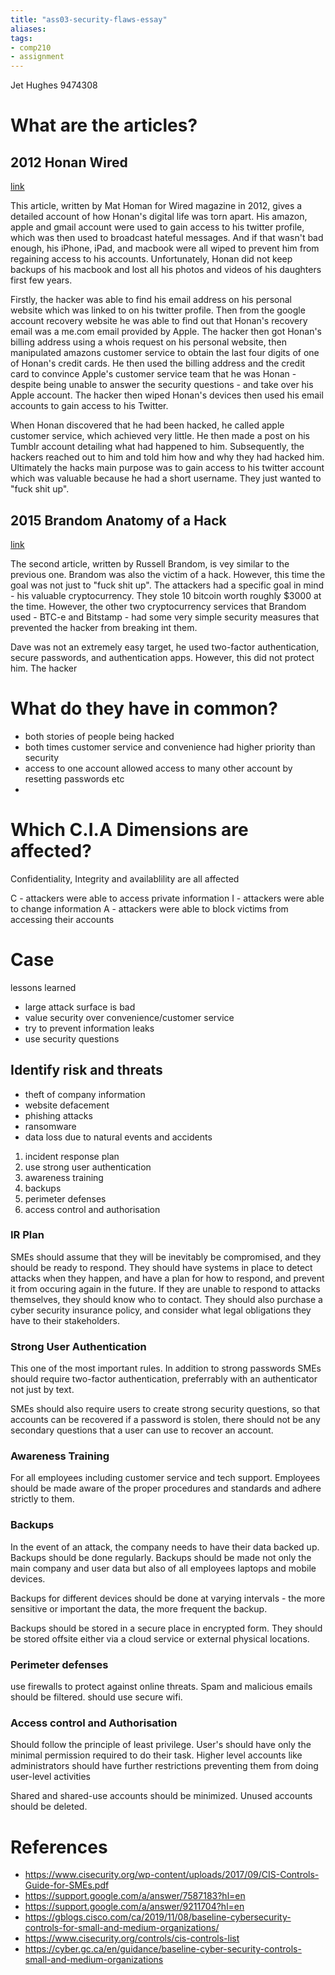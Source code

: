 ```yaml
---
title: "ass03-security-flaws-essay"
aliases: 
tags: 
- comp210
- assignment
---
```


Jet Hughes 9474308


# What are the articles?
## 2012 Honan Wired
[link](https://blackboard.otago.ac.nz/bbcswebdav/pid-2956926-dt-content-rid-18904224_1/xid-18904224_1)

This article, written by Mat Homan for Wired magazine in 2012, gives a detailed account of how Honan's digital life was torn apart. His amazon, apple and gmail account were used to gain access to his twitter profile, which was then used to broadcast hateful messages. And if that wasn't bad enough, his iPhone, iPad, and macbook were all wiped to prevent him from regaining access to his accounts. Unfortunately, Honan did not keep backups of his macbook and lost all his photos and videos of his daughters first few years. 

Firstly, the hacker was able to find his email address on his personal website which was linked to on his twitter profile. Then from the google account recovery website he was able to find out that Honan's recovery email was a me.com email provided by Apple. The hacker then got Honan's billing address using a whois request on his personal website, then manipulated amazons customer service to obtain the last four digits of one of Honan's credit cards. He then used the billing address and the credit card to convince Apple's customer service team that he was Honan - despite being unable to answer the security questions - and take over his Apple account. The hacker then wiped Honan's devices then used his email accounts to gain access to his Twitter.  

When Honan discovered that he had been hacked, he called apple customer service, which achieved very little. He then made a post on his Tumblr account detailing what had happened to him. Subsequently, the hackers reached out to him and told him how and why they had hacked him. Ultimately the hacks main purpose was to gain access to his twitter account which was valuable because he had a short username. They just wanted to "fuck shit up".


## 2015 Brandom Anatomy of a Hack
[link](https://blackboard.otago.ac.nz/bbcswebdav/pid-2956926-dt-content-rid-18904225_1/xid-18904225_1)

The second article, written by Russell Brandom, is vey similar to the previous one. Brandom was also the victim of a hack. However, this time the goal was not just to "fuck shit up". The attackers had a specific goal in mind - his valuable cryptocurrency. They stole 10 bitcoin worth roughly $3000 at the time. However, the other two cryptocurrency services that Brandom used - BTC-e and Bitstamp - had some very simple security measures that prevented the hacker from breaking int them. 

Dave was not an extremely easy target, he used two-factor authentication, secure passwords, and authentication apps. However, this did not protect him. The hacker 



# What do they have in common?

- both stories of people being hacked
- both times customer service and convenience had higher priority than security
- access to one account allowed access to many other account by resetting passwords etc
- 

# Which C.I.A Dimensions are affected?
Confidentiality, Integrity and availablility are all affected

C - attackers were able to access private information
I - attackers were able to change information
A - attackers were able to block victims from accessing their accounts

# Case

lessons learned
- large attack surface is bad
- value security over convenience/customer service
- try to prevent information leaks
- use security questions

## Identify risk and threats
- theft of company information
- website defacement
- phishing attacks
- ransomware
- data loss due to natural events and accidents

1. incident response plan
4. use strong user authentication
5. awareness training
6. backups
7. perimeter defenses
8. access control and authorisation

### IR Plan
SMEs should assume that they will be inevitably be compromised, and they should be ready to respond. They should have systems in place to detect attacks when they happen, and have a plan for how to respond, and prevent it from occuring again in the future. If they are unable to respond to attacks themselves, they should know who to contact. They should also purchase a cyber security insurance policy, and consider what legal obligations they have to their stakeholders.

### Strong User Authentication
This one of the most important rules. In addition to strong passwords SMEs should require two-factor authentication, preferrably with an authenticator not just by text. 

SMEs should also require users to create strong security questions, so that accounts can be recovered if a password is stolen, there should not be any secondary questions that a user can use to recover an account.

### Awareness Training
For all employees including customer service and tech support. Employees should be made aware of the proper procedures and standards and adhere strictly to them.

### Backups
In the event of an attack, the company needs to have their data backed up. Backups should be done regularly. Backups should be made not only the main company and user data but also of all employees laptops and mobile devices.

Backups for different devices should be done at varying intervals - the more sensitive or important the data, the more frequent the backup. 

Backups should be stored in a secure place in encrypted form. They should be stored offsite either via a cloud service or external physical locations.

### Perimeter defenses
use firewalls to protect against online threats. Spam and malicious emails should be filtered. should use secure wifi. 

### Access control and Authorisation
Should follow the principle of least privilege. User's should have only the minimal permission required to do their task. Higher level accounts like administrators should have further restrictions preventing them from doing user-level activities

Shared and shared-use accounts should be minimized. Unused accounts should be deleted. 

# References
- https://www.cisecurity.org/wp-content/uploads/2017/09/CIS-Controls-Guide-for-SMEs.pdf
- https://support.google.com/a/answer/7587183?hl=en
- https://support.google.com/a/answer/9211704?hl=en
- https://gblogs.cisco.com/ca/2019/11/08/baseline-cybersecurity-controls-for-small-and-medium-organizations/
- https://www.cisecurity.org/controls/cis-controls-list
- https://cyber.gc.ca/en/guidance/baseline-cyber-security-controls-small-and-medium-organizations